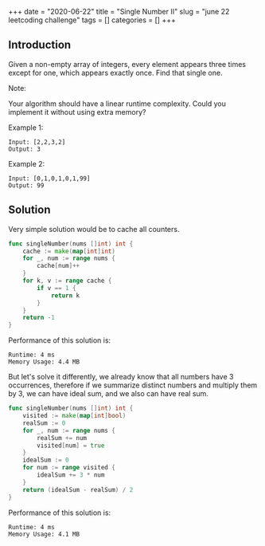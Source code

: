 +++
date = "2020-06-22"
title = "Single Number II"
slug = "june 22 leetcoding challenge"
tags = []
categories = []
+++

## Introduction

Given a non-empty array of integers, every element appears three times except for one, which appears exactly once. Find that single one.

Note:

Your algorithm should have a linear runtime complexity. Could you implement it without using extra memory?

Example 1:
```
Input: [2,2,3,2]
Output: 3
```

Example 2:
```
Input: [0,1,0,1,0,1,99]
Output: 99
```

## Solution

Very simple solution would be to cache all counters.

``` go
func singleNumber(nums []int) int {
    cache := make(map[int]int)
    for _, num := range nums {
        cache[num]++
    }
    for k, v := range cache {
        if v == 1 {
            return k
        }
    }
    return -1
}
```

Performance of this solution is:
```
Runtime: 4 ms
Memory Usage: 4.4 MB
```

But let's solve it differently, we already know that all numbers have 3 occurrences, therefore if we summarize distinct numbers and multiply them by 3, we can have
ideal sum, and we also can have real sum.

``` go
func singleNumber(nums []int) int {
    visited := make(map[int]bool)
    realSum := 0
    for _, num := range nums {
        realSum += num
        visited[num] = true
    }
    idealSum := 0
    for num := range visited {
        idealSum += 3 * num
    }
    return (idealSum - realSum) / 2
}
```

Performance of this solution is:
```
Runtime: 4 ms
Memory Usage: 4.1 MB
```
